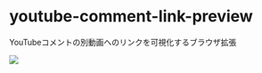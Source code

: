 # youtube-comment-link-preview
YouTubeコメントの別動画へのリンクを可視化するブラウザ拡張

![](https://user-images.githubusercontent.com/30231179/97191216-ffb80180-17e9-11eb-801b-03d50491fecd.png)
